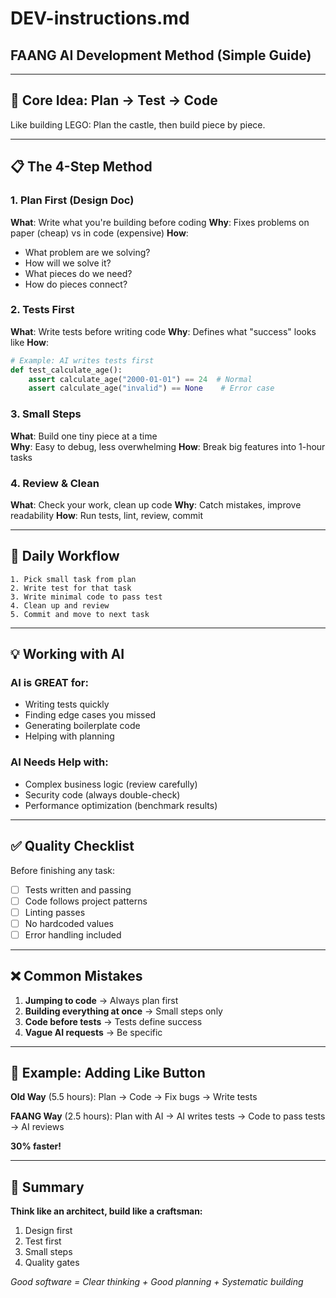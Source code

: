 # DEV-instructions.md
## FAANG AI Development Method (Simple Guide)

---

## 🎯 Core Idea: Plan → Test → Code

Like building LEGO: Plan the castle, then build piece by piece.

---

## 📋 The 4-Step Method

### 1. Plan First (Design Doc)
**What**: Write what you're building before coding
**Why**: Fixes problems on paper (cheap) vs in code (expensive)
**How**: 
- What problem are we solving?
- How will we solve it?
- What pieces do we need?
- How do pieces connect?

### 2. Tests First 
**What**: Write tests before writing code
**Why**: Defines what "success" looks like
**How**:
```python
# Example: AI writes tests first
def test_calculate_age():
    assert calculate_age("2000-01-01") == 24  # Normal
    assert calculate_age("invalid") == None    # Error case
```

### 3. Small Steps
**What**: Build one tiny piece at a time  
**Why**: Easy to debug, less overwhelming
**How**: Break big features into 1-hour tasks

### 4. Review & Clean
**What**: Check your work, clean up code
**Why**: Catch mistakes, improve readability
**How**: Run tests, lint, review, commit

---

## 🚀 Daily Workflow

```
1. Pick small task from plan
2. Write test for that task  
3. Write minimal code to pass test
4. Clean up and review
5. Commit and move to next task
```

---

## 💡 Working with AI

### AI is GREAT for:
- Writing tests quickly
- Finding edge cases you missed
- Generating boilerplate code
- Helping with planning

### AI Needs Help with:
- Complex business logic (review carefully)
- Security code (always double-check)
- Performance optimization (benchmark results)

---

## ✅ Quality Checklist

Before finishing any task:
- [ ] Tests written and passing
- [ ] Code follows project patterns  
- [ ] Linting passes
- [ ] No hardcoded values
- [ ] Error handling included

---

## ❌ Common Mistakes

1. **Jumping to code** → Always plan first
2. **Building everything at once** → Small steps only
3. **Code before tests** → Tests define success
4. **Vague AI requests** → Be specific

---

## 🎯 Example: Adding Like Button

**Old Way** (5.5 hours):
Plan → Code → Fix bugs → Write tests

**FAANG Way** (2.5 hours):
Plan with AI → AI writes tests → Code to pass tests → AI reviews

**30% faster!**

---

## 📖 Summary

**Think like an architect, build like a craftsman:**
1. Design first
2. Test first  
3. Small steps
4. Quality gates

*Good software = Clear thinking + Good planning + Systematic building*